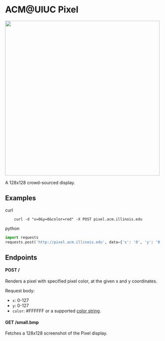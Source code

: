 # ACM@UIUC Pixel

<img src="photo.jpg" width=500>

A 128x128 crowd-sourced display.

## Examples

curl
```
    curl -d "x=0&y=0&color=red" -X POST pixel.acm.illinois.edu
```

python

```python
import requests
requests.post('http://pixel.acm.illinois.edu', data={'x': '0', 'y': '0', 'color': '#FF0000'})
```

## Endpoints

#### POST /

Renders a pixel with specified pixel color, at the given x and y coordinates.

Request body:

- `x`: 0-127
- `y`: 0-127
- `color`: #FFFFFF or a supported [color string](https://www.tcl.tk/man/tcl8.6/TkCmd/colors.htm).

#### GET /small.bmp

Fetches a 128x128 screenshot of the Pixel display.

<!-- #### GET /screenshot/regular.png/ -->

<!-- Fetches a small-sized screenshot of the Pixel display. -->

